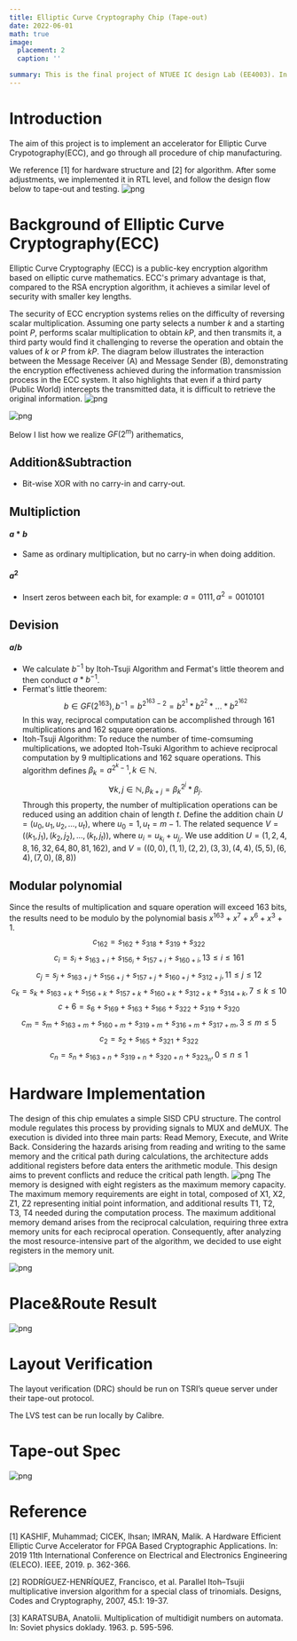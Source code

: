 ```yaml
---
title: Elliptic Curve Cryptography Chip (Tape-out)
date: 2022-06-01
math: true
image:
  placement: 2
  caption: ''

summary: This is the final project of NTUEE IC design Lab (EE4003). In collaboration with Y.C. Yu, C.L. Hsieh.
---
```




# Introduction
The aim of this project is to implement an accelerator for Elliptic Curve Crypotography(ECC), and go through all procedure of chip manufacturing. 

We reference [1] for hardware structure and [2] for algorithm. After some adjustments, we implemented it in RTL level, and follow the design flow below to tape-out and testing. 
![png](design_flow.png "Fig. The design flow of our design")

# Background of Elliptic Curve Cryptography(ECC)
<!-- The chip design for this instance involves the use of a randomly selected constant 'k' to perform scalar multiplication on elliptic curves, resulting in the generation of the public key.  -->

Elliptic Curve Cryptography (ECC) is a public-key encryption algorithm based on elliptic curve mathematics. ECC's primary advantage is that, compared to the RSA encryption algorithm, it achieves a similar level of security with smaller key lengths.


The security of ECC encryption systems relies on the difficulty of reversing scalar multiplication. Assuming one party selects a number $k$ and a starting point $P$, performs scalar multiplication to obtain $kP$, and then transmits it, a third party would find it challenging to reverse the operation and obtain the values of $k$ or $P$ from $kP$. The diagram below illustrates the interaction between the Message Receiver (A) and Message Sender (B), demonstrating the encryption effectiveness achieved during the information transmission process in the ECC system. It also highlights that even if a third party (Public World) intercepts the transmitted data, it is difficult to retrieve the original information.
![png](F1.png "Fig. The process of transmitting messages in an Elliptic Curve Cryptography (ECC) system")


![png](F2.png "Fig. Overview of ECC ")




Below I list how we realize $GF(2^m)$ arithematics,


## Addition&Subtraction
* Bit-wise XOR with no carry-in and carry-out.
## Multipliction
#### $a*b$ 
* Same as ordinary multiplication, but no carry-in when doing addition.
#### $a^2$
* Insert zeros between each bit, for example: $a = 0111, a^2 = 0010101$ 
## Devision 
#### $a/b$
* We calculate $b^{-1}$ by Itoh-Tsuji Algorithm and Fermat's little theorem and then conduct $a * b^{-1}$.
* Fermat's little theorem: $$b \in GF(2^{163}), b^{-1} = b^{2^{163} -2} = b^{2^{1}} * b^{2^{2}} * ... * b^{2^{162}} $$
In this way, reciprocal computation can be accomplished through 161 multiplications and 162 square operations.
* Itoh-Tsuji Algorithm: To reduce the number of time-comsuming multiplications, we adopted Itoh-Tsuki Algorithm to achieve reciprocal computation by 9 multiplications and 162 square operations. This algorithm defines $\beta_k = a^{2^k-1}, k \in \mathbb{N}$. 
$$\forall k,j \in 	\mathbb{N}, \beta_{k+j} = \beta_{k}^{2^j} * \beta_j.$$ Through this property, the number of multiplication operations can be reduced using an addition chain of length $t$. Define the addition chain $U = (u_0, u_1, u_2, ..., u_t)$, where $u_0 = 1, u_t = m-1.$ 
The related sequence $V = ((k_1, j_1), (k_2, j_2), ..., (k_t, j_t))$, where $u_i = u_{k_i} + u_{j_i}.$ We use addition $U = (1,2,4,8,16,32,64,80,81,162)$, and $V = ((0,0),(1,1),(2,2),(3,3),(4,4),(5,5),(6,4),(7,0),(8,8))$

## Modular polynomial
Since the results of multiplication and square operation will exceed 163 bits, the results need to be modulo by the polynomial basis $x^{163}+x^7+x^6+x^3+1$. 
$$c_{162} = s_{162} +s_{318}+ s_{319}+s_{322}$$
$$c_i = s_i + s_{163+i} + s_{156_i}+ s_{157+i} + s_{160+i}, 13 \leq i \leq 161$$
$$c_j = s_j + s_{163+j} + s_{156+j} + s_{157+j} + s_{160+j} + s_{312+j}, 11 \leq j \leq 12$$
$$c_k = s_k + s_{163+k} + s_{156+k} + s_{157+k} + s_{160+k} + s_{312+k} + s_{314+k}, 7 \leq k \leq 10$$
$$c+6 = s_6 + s_{169} + s_{163} + s_{166} + s_{322} + s_{319} + s_{320}$$
$$c_m = s_m + s_{163+m} + s_{160+m}+ s_{319+m} + s_{316+m} + s_{317+m}, 3 \leq m \leq 5 $$
$$c_2 = s_2 + s_{165} + s_{321} + s_{322} $$
$$c_n = s_n + s_{163+n} + s_{319+n} + s_{320+n} + s_{323_n}, 0 \leq n \leq 1$$

# Hardware Implementation
The design of this chip emulates a simple SISD CPU structure. The control module regulates this process by providing signals to MUX and deMUX. The execution is divided into three main parts: Read Memory, Execute, and Write Back. Considering the hazards arising from reading and writing to the same memory and the critical path during calculations, the architecture adds additional registers before data enters the arithmetic module. This design aims to prevent conflicts and reduce the critical path length.
![png](hardware.png "Fig. Chip architecture")
The memory is designed with eight registers as the maximum memory capacity. The maximum memory requirements are eight in total, composed of X1, X2, Z1, Z2 representing initial point information, and additional results T1, T2, T3, T4 needed during the computation process. The maximum additional memory demand arises from the reciprocal calculation, requiring three extra memory units for each reciprocal operation. Consequently, after analyzing the most resource-intensive part of the algorithm, we decided to use eight registers in the memory unit.

![png](mul.png "Fig. Multiplier unit")
# Place&Route Result
![png](APR.png "Fig. Snapshot of the design after P&R.")

# Layout Verification

The layout verification (DRC) should be run on TSRI’s queue server under their tape-out protocol.

The LVS test can be run locally by Calibre.

# Tape-out Spec
![png](image-1.png "Fig. Tape-out spec")

# Reference
[1] KASHIF, Muhammad; CICEK, Ihsan; IMRAN, Malik. A Hardware Efficient Elliptic Curve Accelerator for FPGA Based Cryptographic Applications. In: 2019 11th International Conference on Electrical and Electronics Engineering (ELECO). IEEE, 2019. p. 362-366.

[2] RODRÍGUEZ-HENRÍQUEZ, Francisco, et al. Parallel Itoh–Tsujii multiplicative inversion algorithm for a special class of trinomials. Designs, Codes and Cryptography, 2007, 45.1: 19-37.

[3] KARATSUBA, Anatolii. Multiplication of multidigit numbers on automata. In: Soviet physics doklady. 1963. p. 595-596. 	

